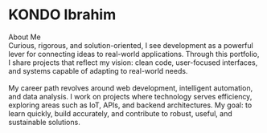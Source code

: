 # KONDO Ibrahim

<div class="w-full min-h-[100vh] flex items-center justify-between relative overflow-hidden">
    <div class="w-full h-[100vh] flex items-center justify-end">
        <div class="w-[50%] h-full flex flex-col items-start justify-center pl-5 gap-4">
            <div class="text-white text-[2.5vw] font-bold">About Me</div>
            <div class="text-[1.25vw] text-zinc-100 pr-[75px]">
                Curious, rigorous, and solution-oriented, I see development as a powerful lever for connecting ideas to real-world applications. Through this portfolio, I share projects that reflect my vision: clean code, user-focused interfaces, and systems capable of adapting to real-world needs.
                <br>
                <br>
                My career path revolves around web development, intelligent automation, and data analysis. I work on projects where technology serves efficiency, exploring areas such as IoT, APIs, and backend architectures. My goal: to learn quickly, build accurately, and contribute to robust, useful, and sustainable solutions.
            </div>
        </div>
    </div>
    <img src="../../public/pattern-about.svg" alt="" class="w-[75vw] absolute left-[-30%]">
    <div class="h-[100px] w-full bg-[linear-gradient(180deg,#000000,rgba(0,0,0,0))] absolute top-0"></div>
    <div class="h-[100px] w-full bg-[linear-gradient(0deg,#000000,rgba(0,0,0,0))] absolute bottom-0"></div>
</div>